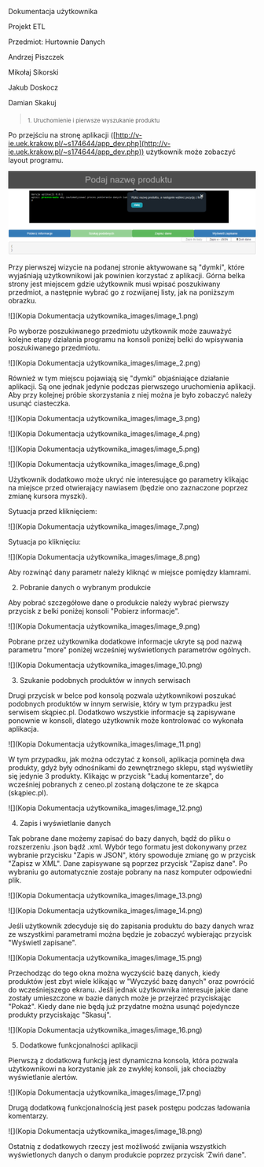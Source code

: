 Dokumentacja użytkownika

Projekt ETL

Przedmiot: Hurtownie Danych

Andrzej Piszczek

Mikołaj Sikorski

Jakub Doskocz

Damian Skakuj

> <sub>1. Uruchomienie i pierwsze wyszukanie produktu

Po przejściu na stronę aplikacji ([http://v-ie.uek.krakow.pl/~s174644/app_dev.php](http://v-ie.uek.krakow.pl/~s174644/app_dev.php)) użytkownik może zobaczyć layout programu.

![](image_0.png)

Przy pierwszej wizycie na podanej stronie aktywowane są "dymki", które wyjaśniają użytkownikowi jak powinien korzystać z aplikacji. Górna belka strony jest miejscem gdzie użytkownik musi wpisać poszukiwany przedmiot, a następnie wybrać go z rozwijanej listy, jak na poniższym obrazku.

![](Kopia Dokumentacja użytkownika_images/image_1.png)

Po wyborze poszukiwanego przedmiotu użytkownik może zauważyć kolejne etapy działania programu na konsoli poniżej belki do wpisywania poszukiwanego przedmiotu.

![](Kopia Dokumentacja użytkownika_images/image_2.png)

Również w tym miejscu pojawiają się "dymki" objaśniające działanie aplikacji. Są one jednak jedynie podczas pierwszego uruchomienia aplikacji. Aby przy kolejnej próbie skorzystania z niej można je było zobaczyć należy usunąć ciasteczka. 

![](Kopia Dokumentacja użytkownika_images/image_3.png)

![](Kopia Dokumentacja użytkownika_images/image_4.png)

![](Kopia Dokumentacja użytkownika_images/image_5.png)

![](Kopia Dokumentacja użytkownika_images/image_6.png)

Użytkownik dodatkowo może ukryć nie interesujące go parametry klikając na miejsce przed otwierający nawiasem (będzie ono zaznaczone poprzez zmianę kursora myszki).

Sytuacja przed kliknięciem:

![](Kopia Dokumentacja użytkownika_images/image_7.png)

Sytuacja po kliknięciu:

![](Kopia Dokumentacja użytkownika_images/image_8.png)

Aby rozwinąć dany parametr należy kliknąć w miejsce pomiędzy klamrami.

2. Pobranie danych o wybranym produkcie

Aby pobrać szczegółowe dane o produkcie należy wybrać pierwszy przycisk z belki poniżej konsoli "Pobierz informacje".

![](Kopia Dokumentacja użytkownika_images/image_9.png)

Pobrane przez użytkownika dodatkowe informacje ukryte są pod nazwą parametru "more" poniżej wcześniej wyświetlonych parametrów ogólnych.

![](Kopia Dokumentacja użytkownika_images/image_10.png)

3. Szukanie podobnych produktów w innych serwisach

Drugi przycisk w belce pod konsolą pozwala użytkownikowi poszukać podobnych produktów w innym serwisie, który w tym przypadku jest serwisem skąpiec.pl. Dodatkowo wszystkie informacje są zapisywane ponownie w konsoli, dlatego użytkownik może kontrolować co wykonała aplikacja.

![](Kopia Dokumentacja użytkownika_images/image_11.png)

W tym przypadku, jak można odczytać z konsoli, aplikacja pominęła dwa produkty, gdyż były odnośnikami do zewnętrznego sklepu, stąd wyświetliły się jedynie 3 produkty. Klikając w przycisk "Ładuj komentarze", do wcześniej pobranych z ceneo.pl zostaną dołączone te ze skąpca (skąpiec.pl). 

![](Kopia Dokumentacja użytkownika_images/image_12.png)

4. Zapis i wyświetlanie danych

Tak pobrane dane możemy zapisać do bazy danych, bądź do pliku o rozszerzeniu .json bądź .xml. Wybór tego formatu jest dokonywany przez wybranie przycisku "Zapis w JSON", który spowoduje zmianę go w przycisk "Zapisz w XML". Dane zapisywane są poprzez przycisk "Zapisz dane". Po wybraniu go automatycznie zostaje pobrany na nasz komputer odpowiedni plik.

![](Kopia Dokumentacja użytkownika_images/image_13.png)

![](Kopia Dokumentacja użytkownika_images/image_14.png)

Jeśli użytkownik zdecyduje się do zapisania produktu do bazy danych wraz ze wszystkimi parametrami można będzie je zobaczyć wybierając przycisk "Wyświetl zapisane". 

![](Kopia Dokumentacja użytkownika_images/image_15.png)

Przechodząc do tego okna można wyczyścić bazę danych, kiedy produktów jest zbyt wiele klikając w "Wyczyść bazę danych" oraz powrócić do wcześniejszego ekranu. Jeśli jednak użytkownika interesuje jakie dane zostały umieszczone w bazie danych może je przejrzeć przyciskając "Pokaż". Kiedy dane nie będą już przydatne można usunąć pojedyncze produkty przyciskając "Skasuj". 

![](Kopia Dokumentacja użytkownika_images/image_16.png)

5. Dodatkowe funkcjonalności aplikacji

Pierwszą z dodatkową funkcją jest dynamiczna konsola, która pozwala użytkownikowi na korzystanie jak ze zwykłej konsoli, jak chociażby wyświetlanie alertów.

![](Kopia Dokumentacja użytkownika_images/image_17.png)

Drugą dodatkową funkcjonalnością jest pasek postępu podczas ładowania komentarzy.

![](Kopia Dokumentacja użytkownika_images/image_18.png)

Ostatnią z dodatkowych rzeczy jest możliwość zwijania wszystkich wyświetlonych danych o danym produkcie poprzez przycisk 'Zwiń dane".

